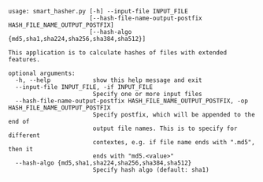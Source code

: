     usage: smart_hasher.py [-h] --input-file INPUT_FILE
                           [--hash-file-name-output-postfix HASH_FILE_NAME_OUTPUT_POSTFIX]
                           [--hash-algo {md5,sha1,sha224,sha256,sha384,sha512}]

    This application is to calculate hashes of files with extended features.

    optional arguments:
      -h, --help            show this help message and exit
      --input-file INPUT_FILE, -if INPUT_FILE
                            Specify one or more input files
      --hash-file-name-output-postfix HASH_FILE_NAME_OUTPUT_POSTFIX, -op HASH_FILE_NAME_OUTPUT_POSTFIX
                            Specify postfix, which will be appended to the end of
                            output file names. This is to specify for different
                            contextes, e.g. if file name ends with ".md5", then it
                            ends with "md5.<value>"
      --hash-algo {md5,sha1,sha224,sha256,sha384,sha512}
                            Specify hash algo (default: sha1)
